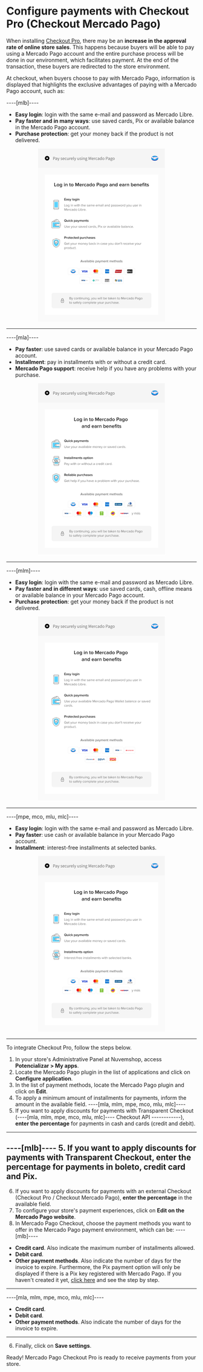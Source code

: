 # Configure payments with Checkout Pro (Checkout Mercado Pago)
 
When installing [Checkout Pro](/developers/en/docs/checkout-pro/landing), there may be an **increase in the approval rate of online store sales**. This happens because buyers will be able to pay using a Mercado Pago account and the entire purchase process will be done in our environment, which facilitates payment. At the end of the transaction, these buyers are redirected to the store environment.

At checkout, when buyers choose to pay with Mercado Pago, information is displayed that highlights the exclusive advantages of paying with a Mercado Pago account, such as:

----[mlb]----

* **Easy login**: login with the same e-mail and password as Mercado Libre.
* **Pay faster and in many ways**: use saved cards, Pix or available balance in the Mercado Pago account.
* **Purchase protection**: get your money back if the product is not delivered.

<center>

![woo-chopro-en-mlb](/images/nuvemshop/nuvemshop-chopro-en-mlb.png)

</center>

------------

----[mla]----

* **Pay faster**: use saved cards or available balance in your Mercado Pago account.
* **Installment**: pay in installments with or without a credit card.
* **Mercado Pago support**: receive help if you have any problems with your purchase.

<center>

![woo-chopro-en-mla](/images/nuvemshop/nuvemshop-chopro-en-mla.png)

</center>

------------

----[mlm]----

* **Easy login**: login with the same e-mail and password as Mercado Libre.
* **Pay faster and in different ways**: use saved cards, cash, offline means or available balance in your Mercado Pago account.
* **Purchase protection**: get your money back if the product is not delivered.

<center>

![woo-chopro-en-mlm](/images/nuvemshop/nuvemshop-chopro-en-mlm.png)

</center>

------------

----[mpe, mco, mlu, mlc]----

* **Easy login**: login with the same e-mail and password as Mercado Libre.
* **Pay faster**: use cash or available balance in your Mercado Pago account.
* **Installment**: interest-free installments at selected banks.

<center>

![woo-chopro-en-all](/images/nuvemshop/nuvemshop-chopro-en-all.png)

</center>

------------
 
To integrate Checkout Pro, follow the steps below.
 
1. In your store's Administrative Panel at Nuvemshop, access **Potencializar > My apps**.
2. Locate the Mercado Pago plugin in the list of applications and click on **Configure application**.
3. In the list of payment methods, locate the Mercado Pago plugin and click on **Edit**.
4. To apply a minimum amount of installments for payments, inform the amount in the available field.
----[mla, mlm, mpe, mco, mlu, mlc]----
5. If you want to apply discounts for payments with Transparent Checkout (----[mla, mlm, mpe, mco, mlu, mlc]---- Checkout API ------------), **enter the percentage** for payments in cash and cards (credit and debit).
------------
----[mlb]----
5. If you want to apply discounts for payments with Transparent Checkout, **enter the percentage** for payments in boleto, credit card and Pix.
------------
6. If you want to apply discounts for payments with an external Checkout (Checkout Pro / Checkout Mercado Pago), **enter the percentage** in the available field.
7. To configure your store's payment experiences, click on **Edit on the Mercado Pago website**.
8. In Mercado Pago Checkout, choose the payment methods you want to offer in the Mercado Pago payment environment, which can be:
  ----[mlb]----
  * **Credit card**. Also indicate the maximum number of installments allowed.
  * **Debit card**.
  * **Other payment methods**. Also indicate the number of days for the invoice to expire. Furthermore, the Pix payment option will only be displayed if there is a Pix key registered with Mercado Pago. If you haven't created it yet, [click here](https://www.youtube.com/watch?v=60tApKYVnkA) and see the step by step.

  ------------
----[mla, mlm, mpe, mco, mlu, mlc]----
  * **Credit card**.
  * **Debit card**.
  * **Other payment methods**. Also indicate the number of days for the invoice to expire.
   ------------
6. Finally, click on **Save settings**.

Ready! Mercado Pago Checkout Pro is ready to receive payments from your store.